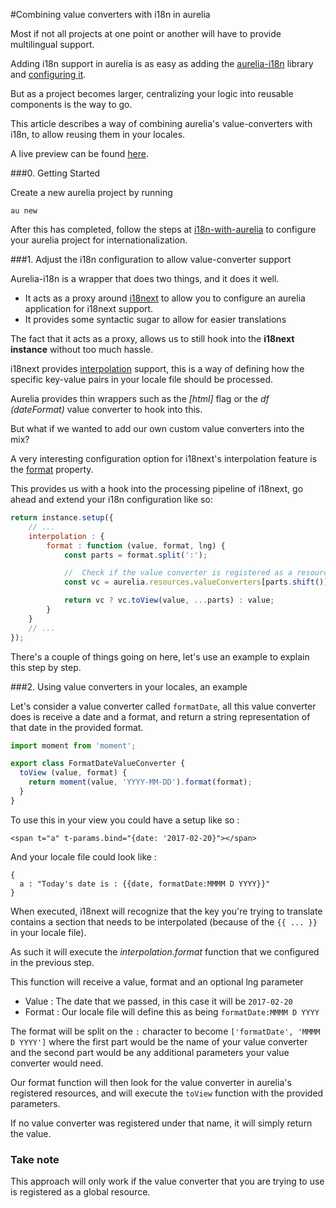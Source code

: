 #Combining value converters with i18n in aurelia
 
Most if not all projects at one point or another will have to provide multilingual support.

Adding i18n support in aurelia is as easy as adding the [aurelia-i18n](https://github.com/aurelia/i18n) library and [configuring it](http://aurelia.io/hub.html#/doc/article/aurelia/i18n/latest/i18n-with-aurelia).

But as a project becomes larger, centralizing your logic into reusable components is the way to go.

This article describes a way of combining aurelia's value-converters with i18n, to allow reusing them in your locales.

A live preview can be found [here](https://peterver.github.io/aurelia-i18n-value-converters/).

###0. Getting Started

Create a new aurelia project by running

`au new`

After this has completed, follow the steps at [i18n-with-aurelia](http://aurelia.io/hub.html#/doc/article/aurelia/i18n/latest/i18n-with-aurelia/1) to configure your aurelia project for internationalization.

###1. Adjust the i18n configuration to allow value-converter support

Aurelia-i18n is a wrapper that does two things, and it does it well.

- It acts as a proxy around [i18next](https://www.i18next.com) to allow you to configure an aurelia application for i18next support. 
- It provides some syntactic sugar to allow for easier translations

The fact that it acts as a proxy, allows us to still hook into the **i18next instance** without too much hassle.

i18next provides [interpolation](http://i18next.com/translate/interpolation/) support, this is a way of defining how the specific key-value pairs in your locale file should be processed.

Aurelia provides thin wrappers such as the *[html]* flag or the *df (dateFormat)* value converter to hook into this.

But what if we wanted to add our own custom value converters into the mix?

A very interesting configuration option for i18next's interpolation feature is the [format](http://i18next.com/translate/formatting/) property.

This provides us with a hook into the processing pipeline of i18next, go ahead and extend your i18n configuration like so:

```javascript
return instance.setup({
	// ...
	interpolation : {
		format : function (value, format, lng) {
			const parts = format.split(':');

			//  Check if the value converter is registered as a resource
			const vc = aurelia.resources.valueConverters[parts.shift()];

			return vc ? vc.toView(value, ...parts) : value;
		}
	}
	// ...
});
```

There's a couple of things going on here, let's use an example to explain this step by step.

###2. Using value converters in your locales, an example

Let's consider a value converter called `formatDate`, all this value converter does is receive a date and a format, and return a string representation of that date in the provided format.

```javascript
import moment from 'moment';

export class FormatDateValueConverter {
  toView (value, format) {
    return moment(value, 'YYYY-MM-DD').format(format);
  }
}

```

To use this in your view you could have a setup like so : 

```<span t="a" t-params.bind="{date: '2017-02-20}"></span>```

And your locale file could look like : 

```
{
  a : "Today's date is : {{date, formatDate:MMMM D YYYY}}"
}
```

When executed, i18next will recognize that the key you're trying to translate contains a section that needs to be interpolated (because of the ```{{ ... }}``` in your locale file).

As such it will execute the *interpolation.format* function that we configured in the previous step.

This function will receive a value, format and an optional lng parameter

- Value : The date that we passed, in this case it will be `2017-02-20`
- Format : Our locale file will define this as being `formatDate:MMMM D YYYY`

The format will be split on the `:` character to become `['formatDate', 'MMMM D YYYY']` where the first part would be the name of your value converter and the second part would be any additional parameters your value converter would need.

Our format function will then look for the value converter in aurelia's registered resources, and will execute the `toView` function with the provided parameters.

If no value converter was registered under that name, it will simply return the value.

### Take note

This approach will only work if the value converter that you are trying to use is registered as a global resource.
 